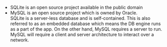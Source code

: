 * SQLite is an open source project available in the public domain
* MySQL is an open source project which is owned by Oracle.  
SQLite is a server-less database and is self-contained. This is also referred to as an embedded database which means the DB engine runs as a part of the app.
On the other hand, MySQL requires a server to run. MySQL will require a client and server architecture to interact over a network.
